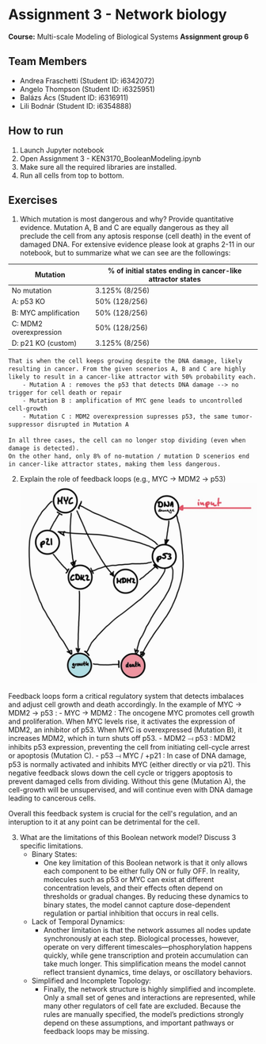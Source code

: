 # Assignment 3 - Network biology
**Course:** Multi-scale Modeling of Biological Systems
**Assignment group 6**

## Team Members

- Andrea Fraschetti (Student ID: i6342072)
- Angelo Thompson (Student ID: i6325951)
- Balázs Ács (Student ID: i6316911)
- Lili Bodnár (Student ID: i6354888)


## How to run
1. Launch Jupyter notebook
2. Open Assignment 3 - KEN3170_BooleanModeling.ipynb
3. Make sure all the required libraries are installed.
3. Run all cells from top to bottom.


## Exercises

1. Which mutation is most dangerous and why? Provide quantitative evidence.
    Mutation A, B and C are equally dangerous as they all preclude the cell from any aptosis response (cell death) in the event of damaged DNA. For extensive evidence please look at graphs 2-11 in our notebook, but to summarize what we can see are the followings:

| Mutation                 | % of initial states ending in cancer-like attractor states|
| ------------------------ | --------------------------------------------------------- |
| No mutation              | 3.125% (8/256)                                            |
| A: p53 KO                | 50% (128/256)                                             |
| B: MYC amplification     | 50% (128/256)                                             |
| C: MDM2 overexpression   | 50% (128/256)                                             |
| D: p21 KO (custom)       | 3.125% (8/256)                                            |

    That is when the cell keeps growing despite the DNA damage, likely resulting in cancer. From the given scenerios A, B and C are highly likely to result in a cancer-like attractor with 50% probability each. 
        - Mutation A : removes the p53 that detects DNA damage --> no trigger for cell death or repair 
        - Mutation B : amplification of MYC gene leads to uncontrolled cell-growth
        - Mutation C : MDM2 overexpression supresses p53, the same tumor-suppressor disrupted in Mutation A

    In all three cases, the cell can no longer stop dividing (even when damage is detected).
    On the other hand, only 8% of no-mutation / mutation D scenerios end in cancer-like attractor states, making them less dangerous.

2. Explain the role of feedback loops (e.g., MYC → MDM2 → p53)
![alt text](cell_regulatury_network.jpg)

Feedback loops form a critical regulatory system that detects imbalaces and adjust cell growth and death accordingly. In the example of MYC → MDM2 → p53 :
    - MYC → MDM2 : The oncogene MYC promotes cell growth and proliferation. When MYC levels rise, it activates the expression of MDM2, an inhibitor of p53. When MYC is overexpressed (Mutation B), it increases MDM2, which in turn shuts off p53.
    - MDM2 ⟞ p53 : MDM2 inhibits p53 expression, preventing the cell from initiating cell-cycle arrest or apoptosis (Mutation C).
    - p53 ⟞ MYC / +p21 : In case of DNA damage, p53 is normally activated and inhibits MYC (either directly or via p21). This negative feedback slows down the cell cycle or triggers apoptosis to prevent damaged cells from dividing. Without this gene (Mutation A), the cell-growth will be unsupervised, and will continue even with DNA damage leading to cancerous cells.

Overall this feedback system is crucial for the cell's regulation, and an interuption to it at any point can be detrimental for the cell.
    
3. What are the limitations of this Boolean network model? Discuss 3 specific limitations.
    * Binary States:
        - One key limitation of this Boolean network is that it only allows each component to be either fully ON or fully OFF. In reality, molecules such as p53 or MYC can exist at different concentration levels, and their effects often depend on thresholds or gradual changes. By reducing these dynamics to binary states, the model cannot capture dose-dependent regulation or partial inhibition that occurs in real cells.
    * Lack of Temporal Dynamics:
        - Another limitation is that the network assumes all nodes update synchronously at each step. Biological processes, however, operate on very different timescales—phosphorylation happens quickly, while gene transcription and protein accumulation can take much longer. This simplification means the model cannot reflect transient dynamics, time delays, or oscillatory behaviors.
    * Simplified and Incomplete Topology:
        - Finally, the network structure is highly simplified and incomplete. Only a small set of genes and interactions are represented, while many other regulators of cell fate are excluded. Because the rules are manually specified, the model’s predictions strongly depend on these assumptions, and important pathways or feedback loops may be missing.